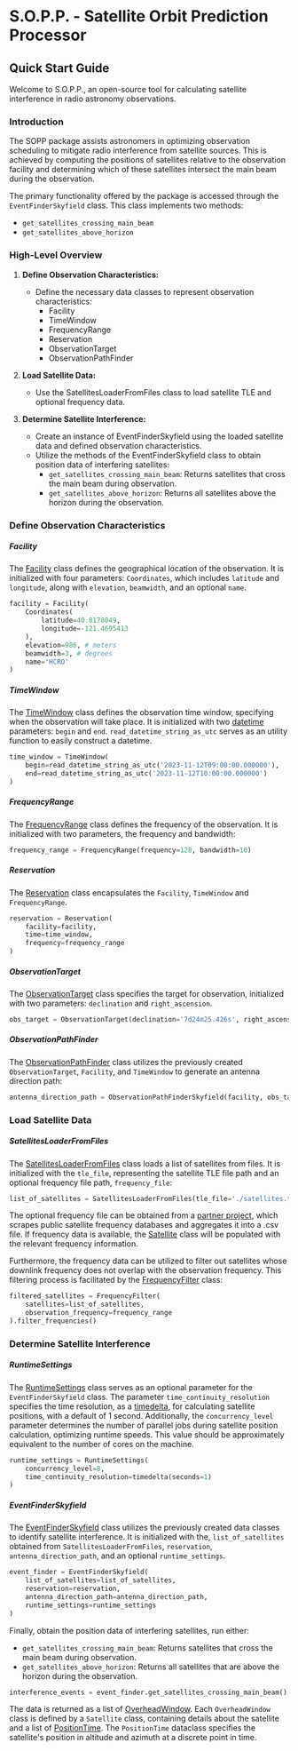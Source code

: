# S.O.P.P. - Satellite Orbit Prediction Processor

## Quick Start Guide

Welcome to S.O.P.P., an open-source tool for calculating satellite interference in radio astronomy observations.

### Introduction

The SOPP package assists astronomers in optimizing observation scheduling to mitigate radio interference from satellite sources. This is achieved by computing the positions of satellites relative to the observation facility and determining which of these satellites intersect the main beam during the observation.

The primary functionality offered by the package is accessed through the `EventFinderSkyfield` class. This class implements two methods:

- `get_satellites_crossing_main_beam`
- `get_satellites_above_horizon`

### High-Level Overview

1. **Define Observation Characteristics:**
   - Define the necessary data classes to represent observation characteristics:
     - Facility
     - TimeWindow
     - FrequencyRange
     - Reservation
     - ObservationTarget
     - ObservationPathFinder

2. **Load Satellite Data:**
   - Use the SatellitesLoaderFromFiles class to load satellite TLE and optional frequency data.

3. **Determine Satellite Interference:**
   - Create an instance of EventFinderSkyfield using the loaded satellite data and defined observation characteristics.
   - Utilize the methods of the EventFinderSkyfield class to obtain position data of interfering satellites:
     - `get_satellites_crossing_main_beam`: Returns satellites that cross the main beam during observation.
     - `get_satellites_above_horizon`: Returns all satellites above the horizon during the observation.

### Define Observation Characteristics

##### Facility

The [Facility](https://github.com/NSF-Swift/satellite-overhead/blob/main/satellite_determination/custom_dataclasses/facility.py) class defines the geographical location of the observation. It is initialized with four parameters: `Coordinates`, which includes `latitude` and `longitude`, along with `elevation`, `beamwidth`, and an optional `name`.

```python
facility = Facility(
    Coordinates(
        latitude=40.8178049,
        longitude=-121.4695413
    ),
    elevation=986, # meters
    beamwidth=3, # degrees
    name='HCRO'
)
```

##### TimeWindow

The [TimeWindow](https://github.com/NSF-Swift/satellite-overhead/blob/main/satellite_determination/custom_dataclasses/time_window.py) class defines the observation time window, specifying when the observation will take place. It is initialized with two [datetime](https://docs.python.org/3/library/datetime.html) parameters: `begin` and `end`. `read_datetime_string_as_utc` serves as an utility function to easily construct a datetime.

```python
time_window = TimeWindow(
    begin=read_datetime_string_as_utc('2023-11-12T09:00:00.000000'),
    end=read_datetime_string_as_utc('2023-11-12T10:00:00.000000')
)
```

##### FrequencyRange

The [FrequencyRange](https://github.com/NSF-Swift/satellite-overhead/blob/main/satellite_determination/custom_dataclasses/frequency_range/frequency_range.py) class defines the frequency of the observation. It is initialized with two parameters, the frequency and bandwidth:

```python
frequency_range = FrequencyRange(frequency=128, bandwidth=10)
```

##### Reservation

The [Reservation](https://github.com/NSF-Swift/satellite-overhead/blob/main/satellite_determination/custom_dataclasses/reservation.py) class encapsulates the `Facility`, `TimeWindow` and `FrequencyRange`. 

```python
reservation = Reservation(
    facility=facility,
    time=time_window,
    frequency=frequency_range
)
```

##### ObservationTarget

The [ObservationTarget](https://github.com/NSF-Swift/satellite-overhead/blob/main/satellite_determination/custom_dataclasses/observation_target.py) class specifies the target for observation, initialized with two parameters: `declination` and `right_ascension`.

```python
obs_target = ObservationTarget(declination='7d24m25.426s', right_ascension='5h55m10.3s')
```

##### ObservationPathFinder

The [ObservationPathFinder](https://github.com/NSF-Swift/satellite-overhead/blob/main/satellite_determination/path_finder/observation_path_finder.py) class utilizes the previously created `ObservationTarget`, `Facility`, and `TimeWindow` to generate an antenna direction path:

```python
antenna_direction_path = ObservationPathFinderSkyfield(facility, obs_target, time_window).calculate_path()
```

### Load Satellite Data

##### SatellitesLoaderFromFiles

The [SatellitesLoaderFromFiles](https://github.com/NSF-Swift/satellite-overhead/blob/main/satellite_determination/satellites_loader/satellites_loader_from_files.py) class loads a list of satellites from files. It is initialized with the `tle_file`, representing the satellite TLE file path and an optional frequency file path, `frequency_file`:

```python
list_of_satellites = SatellitesLoaderFromFiles(tle_file='./satellites.tle', frequency_file='./frequency_data.csv').load()
```

The optional frequency file can be obtained from a [partner project](https://github.com/NSF-Swift/sat-frequency-scraper), which scrapes public satellite frequency databases and aggregates it into a .csv file. If frequency data is available, the [Satellite](https://github.com/NSF-Swift/satellite-overhead/blob/main/satellite_determination/custom_dataclasses/satellite/satellite.py) class will be populated with the relevant frequency information.

Furthermore, the frequency data can be utilized to filter out satellites whose downlink frequency does not overlap with the observation frequency. This filtering process is facilitated by the [FrequencyFilter](https://github.com/NSF-Swift/satellite-overhead/blob/main/satellite_determination/frequency_filter/frequency_filter.py) class:

```python
filtered_satellites = FrequencyFilter(
    satellites=list_of_satellites,
    observation_frequency=frequency_range
).filter_frequencies()
```

### Determine Satellite Interference

##### RuntimeSettings

The [RuntimeSettings](https://github.com/NSF-Swift/satellite-overhead/blob/main/satellite_determination/custom_dataclasses/runtime_settings.py) class serves as an optional parameter for the `EventFinderSkyfield` class. The parameter `time_continuity_resolution` specifies the time resolution, as a [timedelta](https://docs.python.org/3/library/datetime.html#timedelta-objects), for calculating satellite positions, with a default of 1 second. Additionally, the `concurrency_level` parameter determines the number of parallel jobs during satellite position calculation, optimizing runtime speeds. This value should be approximately equivalent to the number of cores on the machine.

```python
runtime_settings = RuntimeSettings(
    concurrency_level=8,
    time_continuity_resolution=timedelta(seconds=1)
)
```

##### EventFinderSkyfield

The [EventFinderSkyfield](https://github.com/NSF-Swift/satellite-overhead/blob/main/satellite_determination/event_finder/event_finder.py) class utilizes the previously created data classes to identify satellite interference. It is initialized with the, `list_of_satellites` obtained from `SatellitesLoaderFromFiles`, `reservation`, `antenna_direction_path`, and an optional `runtime_settings`.

```python
event_finder = EventFinderSkyfield(
    list_of_satellites=list_of_satellites,
    reservation=reservation,
    antenna_direction_path=antenna_direction_path,
    runtime_settings=runtime_settings
)
```

Finally, obtain the position data of interfering satellites, run either:

- `get_satellites_crossing_main_beam`: Returns satellites that cross the main beam during observation.
- `get_satellites_above_horizon`: Returns all satellites that are above the horizon during the observation.

```python
interference_events = event_finder.get_satellites_crossing_main_beam()
```

The data is returned as a list of [OverheadWindow](https://github.com/NSF-Swift/satellite-overhead/blob/main/satellite_determination/custom_dataclasses/overhead_window.py). Each `OverheadWindow` class is defined by a `Satellite` class, containing details about the satellite and a list of [PositionTime](https://github.com/NSF-Swift/satellite-overhead/blob/main/satellite_determination/custom_dataclasses/position_time.py). The `PositionTime` dataclass specifies the satellite's position in altitude and azimuth at a discrete point in time.
